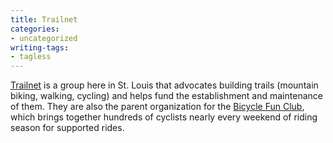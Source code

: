 ```yaml
---
title: Trailnet
categories:
- uncategorized
writing-tags:
- tagless
---
```


[Trailnet][1] is a group here in St. Louis that advocates building trails (mountain biking, walking, cycling) and helps fund the establishment and maintenance of them.  They are also the parent organization for the [Bicycle Fun Club][2], which brings together hundreds of cyclists nearly every weekend of riding season for supported rides.

   [1]: http://www.trailnet.org/
   [2]: http://www.bicyclefunclub.org/

